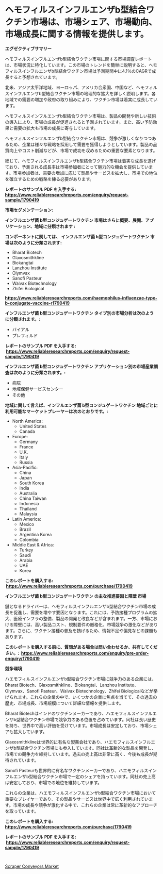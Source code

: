 <p><h1>ヘモフィルスインフルエンザb型結合ワクチン市場は、市場シェア、市場動向、市場成長に関する情報を提供します。</h1></p><p><strong>エグゼクティブサマリー</strong></p>
<p><p>ヘモフィルスインフルエンザb型結合ワクチン市場に関する市場調査レポートは、市場状況に特化しています。この市場のトレンドを簡単に説明すると、ヘモフィルスインフルエンザb型結合ワクチン市場は予測期間中に4.1％のCAGRで成長すると予想されています。</p><p>北米、アジア太平洋地域、ヨーロッパ、アメリカ合衆国、中国など、ヘモフィルスインフルエンザb型結合ワクチン市場の地理的な拡大を詳しく説明します。各地域での需要の増加や政府の取り組みにより、ワクチン市場は着実に成長しています。</p><p>ヘモフィルスインフルエンザb型結合ワクチン市場は、製品の開発や新しい技術の導入により、市場の成長が促進されると予測されています。また、高い予防効果と需要の拡大も市場の成長に寄与しています。</p><p>ヘモフィルスインフルエンザb型結合ワクチン市場は、競争が激しくなりつつあるため、企業は様々な戦略を採用して需要を獲得しようとしています。製品の品質向上やコスト削減などが、市場で成功を収めるための重要な要素となります。</p><p>総じて、ヘモフィルスインフルエンザb型結合ワクチン市場は着実な成長を遂げており、予測される成長率は市場参加者にとって魅力的な機会を提供しています。市場参加者は、需要の増加に応じて製品やサービスを拡大し、市場での地位を確立するための戦略を練る必要があります。</p></p>
<p><strong>レポートのサンプル PDF を入手する: <a href="https://www.reliableresearchreports.com/enquiry/request-sample/1790419">https://www.reliableresearchreports.com/enquiry/request-sample/1790419</a></strong></p>
<p><strong>市場セグメンテーション:</strong></p>
<p><strong> インフルエンザ菌 b型コンジュゲートワクチン 市場はさらに概要、展開、アプリケーション、地域に分類されます :</strong></p>
<p><strong>コンポーネントに関しては、 インフルエンザ菌 b型コンジュゲートワクチン 市場は次のように分類されます: &nbsp;</strong></p>
<p><ul><li>Bharat Biotech</li><li>Glaxosmithkline</li><li>Biokangtai</li><li>Lanzhou Institute</li><li>Olymvax</li><li>Sanofi Pasteur</li><li>Walvax Biotechnology</li><li>Zhifei Biological</li></ul></p>
<p><strong><a href="https://www.reliableresearchreports.com/haemophilus-influenzae-type-b-conjugate-vaccine-r1790419">https://www.reliableresearchreports.com/haemophilus-influenzae-type-b-conjugate-vaccine-r1790419</a></strong></p>
<p><strong> インフルエンザ菌 b型コンジュゲートワクチン タイプ別の市場分析は次のように分類されます。:</strong></p>
<p><ul><li>バイアル</li><li>プレフィルド</li></ul></p>
<p><strong>レポートのサンプル PDF を入手する: &nbsp;<a href="https://www.reliableresearchreports.com/enquiry/request-sample/1790419">https://www.reliableresearchreports.com/enquiry/request-sample/1790419</a></strong></p>
<p><strong> インフルエンザ菌 b型コンジュゲートワクチン アプリケーション別の市場産業調査は次のように分類されます。:</strong></p>
<p><ul><li>病院</li><li>地域保健サービスセンター</li><li>その他</li></ul></p>
<p><strong>地域に関して言えば、インフルエンザ菌 b型コンジュゲートワクチン 地域ごとに利用可能なマーケットプレーヤーは次のとおりです。:</strong></p>
<p><ul>
    <li>
        North America:
        <ul>
            <li>United States</li>
            <li>Canada</li>
        </ul>
    </li>
    <li>
        Europe:
        <ul>
            <li>Germany</li>
            <li>France</li>
            <li>U.K.</li>
            <li>Italy</li>
            <li>Russia</li>
        </ul>
    </li>
    <li>
        Asia-Pacific:
        <ul>
            <li>China</li>
            <li>Japan</li>
            <li>South Korea</li>
            <li>India</li>
            <li>Australia</li>
            <li>China Taiwan</li>
            <li>Indonesia</li>
            <li>Thailand</li>
            <li>Malaysia</li>
        </ul>
    </li>
    <li>
        Latin America:
        <ul>
            <li>Mexico</li>
            <li>Brazil</li>
            <li>Argentina Korea</li>
            <li>Colombia</li>
        </ul>
    </li>
    <li>
        Middle East & Africa:
        <ul>
            <li>Turkey</li>
            <li>Saudi</li>
            <li>Arabia</li>
            <li>UAE</li>
            <li>Korea</li>
        </ul>
    </li>
    </ul></p>
<p><strong>このレポートを購入する: &nbsp;<a href="https://www.reliableresearchreports.com/purchase/1790419">https://www.reliableresearchreports.com/purchase/1790419</a></strong></p>
<p><strong>インフルエンザ菌 b型コンジュゲートワクチン の主な推進要因と障壁 市場</strong></p>
<p><p>鍵となるドライバーは、ヘモフィルスインフルエンザb型結合ワクチン市場の成長を促進し、需要を増やす要因となります。これには、予防接種プログラムの拡大、医療インフラの整備、製品の開発と改良などが含まれます。一方、市場における障壁には、高い製品コスト、規制要件の厳格化、市場競争の激化などがあります。さらに、ワクチン接種の普及を妨げるため、情報不足や偏見などの課題もあります。</p></p>
<p><strong>このレポートを購入する前に、質問がある場合は問い合わせるか、共有してください。:&nbsp; <a href="https://www.reliableresearchreports.com/enquiry/pre-order-enquiry/1790419">https://www.reliableresearchreports.com/enquiry/pre-order-enquiry/1790419</a></strong></p>
<p><strong>競争環境</strong></p>
<p><p>ハエモフィルスインフルエンザb型結合ワクチン市場に競争力のある企業には、Bharat Biotech、Glaxosmithkline、Biokangtai、Lanzhou Institute、Olymvax、Sanofi Pasteur、Walvax Biotechnology、Zhifei Biologicalなどが挙げられます。これらの企業の中で、いくつかの企業に焦点を当てて、その過去の歴史、市場成長、市場規模について詳細な情報を提供します。</p><p>Bharat Biotechはインドのワクチンメーカーであり、ハエモフィルスインフルエンザb型結合ワクチン市場で競争力のある位置を占めています。同社は長い歴史を持ち、世界中で高い評価を受けています。市場成長は安定しており、市場シェアも拡大しています。</p><p>Glaxosmithklineは世界的に有名な製薬会社であり、ハエモフィルスインフルエンザb型結合ワクチン市場にも参入しています。同社は革新的な製品を開発し、市場での競争力を維持しています。過去の売上高は非常に高く、今後も成長が期待されています。</p><p>Sanofi Pasteurも世界的に有名なワクチンメーカーであり、ハエモフィルスインフルエンザb型結合ワクチン市場で一定のシェアを持っています。同社の売上高は安定しており、市場での地位を維持しています。</p><p>これらの企業は、ハエモフィルスインフルエンザb型結合ワクチン市場において重要なプレイヤーであり、その製品やサービスは世界中で広く利用されています。市場の成長や競争が激化する中で、これらの企業は常に革新的なアプローチを取っています。</p></p>
<p><strong>このレポートを購入する: &nbsp; <a href="https://www.reliableresearchreports.com/purchase/1790419">https://www.reliableresearchreports.com/purchase/1790419</a></strong></p>
<p><strong>レポートのサンプル PDF を入手する: &nbsp;<a href="https://www.reliableresearchreports.com/enquiry/request-sample/1790419">https://www.reliableresearchreports.com/enquiry/request-sample/1790419</a></strong><strong></strong></p>
<p>&nbsp;</p>
<p><p><a href="https://view.publitas.com/reportprime-1/scraper-conveyors-market-furnishes-information-on-market-share-market-trends-and-market-growth/">Scraper Conveyors Market</a></p></p>